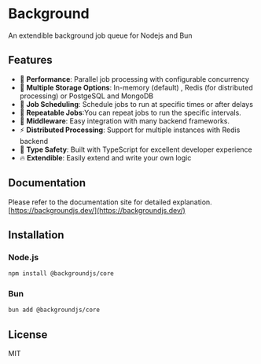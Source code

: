 # Background

An extendible background job queue for Nodejs and Bun

## Features

- 🚀 **Performance**: Parallel job processing with configurable concurrency
- 💾 **Multiple Storage Options**: In-memory (default) , Redis (for distributed processing) or PostgeSQL and MongoDB
- 📅 **Job Scheduling**: Schedule jobs to run at specific times or after delays
- 🔄 **Repeatable Jobs**:You can repeat jobs to run the specific intervals.
- 🔌 **Middleware**: Easy integration with many backend frameworks.
- ⚡ **Distributed Processing**: Support for multiple instances with Redis backend
- 🔄 **Type Safety**: Built with TypeScript for excellent developer experience
- 🔥 **Extendible**: Easily extend and write your own logic

## Documentation

Please refer to the documentation site for detailed explanation.
[https://backgroundjs.dev/](https://backgroundjs.dev/)
## Installation

### Node.js

```bash
npm install @backgroundjs/core
```

### Bun

```bash
bun add @backgroundjs/core
```

## License

MIT
